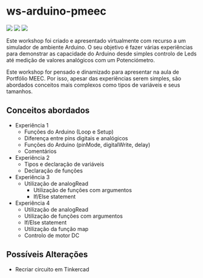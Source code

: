 # ws-arduino-pmeec
![](https://img.shields.io/badge/Apresentado-Sim-brightgreen) 
![](https://img.shields.io/badge/Alterações-Pendente-yellow)
![](https://img.shields.io/badge/Review-Pendente-blue)




Este workshop foi criado e apresentado virtualmente com recurso a um simulador de ambiente Arduino. O seu objetivo é fazer várias experiências para demonstrar as capacidade do Arduino desde simples controlo de Leds até medição de valores analógicos com um Potenciómetro.

Este workshop for pensado e dinamizado para apresentar na aula de Portfólio MEEC. Por isso, apesar das experiências serem simples, são abordados conceitos mais complexos como tipos de variáveis e seus tamanhos.



## Conceitos abordados
- Experiência 1 
  - Funções do Arduino (Loop e Setup)
  - Diferença entre pins digitais e analógicos
  - Funções do Arduino (pinMode, digitalWrite, delay)
  - Comentários
- Experiência 2
  - Tipos e declaração de variáveis
  - Declaração de funções
- Experiência 3
  - Utilização de analogRead
	- Utilização de funções com argumentos
	- If/Else statement
- Experiência 4
  - Utilização de analogRead
  - Utilização de funções com argumentos
  - If/Else statement
  - Utilização da função map
  - Controlo de motor DC

## Possíveis Alterações

- Recriar circuito em Tinkercad

